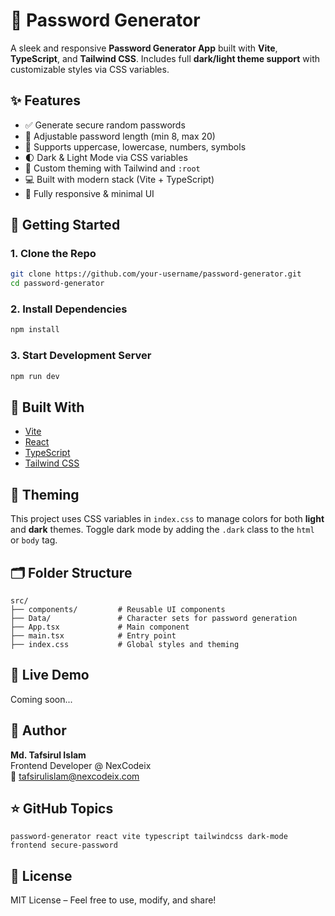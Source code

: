 # 🔐 Password Generator
A sleek and responsive **Password Generator App** built with **Vite**, **TypeScript**, and **Tailwind CSS**. Includes full **dark/light theme support** with customizable styles via CSS variables.

## ✨ Features
- ✅ Generate secure random passwords
- 📏 Adjustable password length (min 8, max 20)
- 🔡 Supports uppercase, lowercase, numbers, symbols
- 🌓 Dark & Light Mode via CSS variables
- 🎨 Custom theming with Tailwind and `:root`
- 💻 Built with modern stack (Vite + TypeScript)
- 📱 Fully responsive & minimal UI

## 🚀 Getting Started

### 1. Clone the Repo
```bash
git clone https://github.com/your-username/password-generator.git
cd password-generator
```

### 2. Install Dependencies
```bash
npm install
```

### 3. Start Development Server
```bash
npm run dev
```

## 🧱 Built With
- [Vite](https://vitejs.dev/)
- [React](https://reactjs.org/)
- [TypeScript](https://www.typescriptlang.org/)
- [Tailwind CSS](https://tailwindcss.com/)

## 🌙 Theming
This project uses CSS variables in `index.css` to manage colors for both **light** and **dark** themes. Toggle dark mode by adding the `.dark` class to the `html` or `body` tag.

## 🗂️ Folder Structure
```
src/
├── components/         # Reusable UI components
├── Data/               # Character sets for password generation
├── App.tsx             # Main component
├── main.tsx            # Entry point
├── index.css           # Global styles and theming
```

## 🔐 Live Demo
Coming soon...

## 🧠 Author
**Md. Tafsirul Islam**  
Frontend Developer @ NexCodeix  
📧 [tafsirulislam@nexcodeix.com](mailto:tafsirulislam@nexcodeix.com)

## ⭐ GitHub Topics
```
password-generator react vite typescript tailwindcss dark-mode frontend secure-password
```

## 📄 License
MIT License – Feel free to use, modify, and share!
